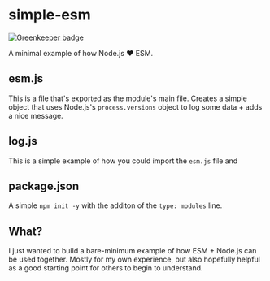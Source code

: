 # simple-esm

[![Greenkeeper badge](https://badges.greenkeeper.io/cutenode/simple-esm.svg)](https://greenkeeper.io/)

A minimal example of how Node.js ❤️ ESM.

## esm.js

This is a file that's exported as the module's main file. Creates a simple object that uses Node.js's `process.versions` object to log some data + adds a nice message.

## log.js

This is a simple example of how you could import the `esm.js` file and

## package.json

A simple `npm init -y` with the additon of the `type: modules` line.

## What?

I just wanted to build a bare-minimum example of how ESM + Node.js can be used together. Mostly for my own experience, but also hopefully helpful as a good starting point for others to begin to understand.